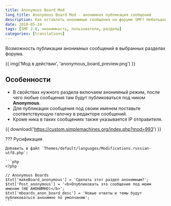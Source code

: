 ```yaml
---
title: Anonymous Board Mod
long_title: Anonymous Board Mod - анонимная публикация сообщений
description: Как оставлять анонимные сообщения на форуме SMF? Небольшая модификация.
date: 2010-05-24
tags: [SMF 2.0, анонимность, пользователи, разделы]
categories: [translations]
---
```


Возможность публикации анонимных сообщений в выбранных разделах форума.

<!-- more -->

{{ img('Мод в действии', 'anonymous_board_preview.png') }}

## Особенности

* В свойствах нужного раздела включаем анонимный режим, после чего любые сообщения там будут публиковаться под ником **Anonymous**.
* Для публикации сообщения под своим именем поставьте соответствующую галочку в редакторе сообщений.
* Кроме ника в таких сообщениях также указывается IP отправителя.

{{ download('https://custom.simplemachines.org/index.php?mod=993') }}

??? Русификация

    Добавить в файл `Themes/default/languages/Modifications.russian-utf8.php`:

    ```php
    <?php

    // Anonymous Boards
    $txt['makeBoard_anonymous'] = 'Сделать этот раздел анонимным?';
    $txt['Post_anonymous'] = '<b>Опубликовать это сообщение под моим именем (НЕ АНОНИМНО)</b>';
    $txt['mboards_anon_board_desc'] = 'Новые ответы и темы будут публиковаться анонимно по умолчанию';
    ```
